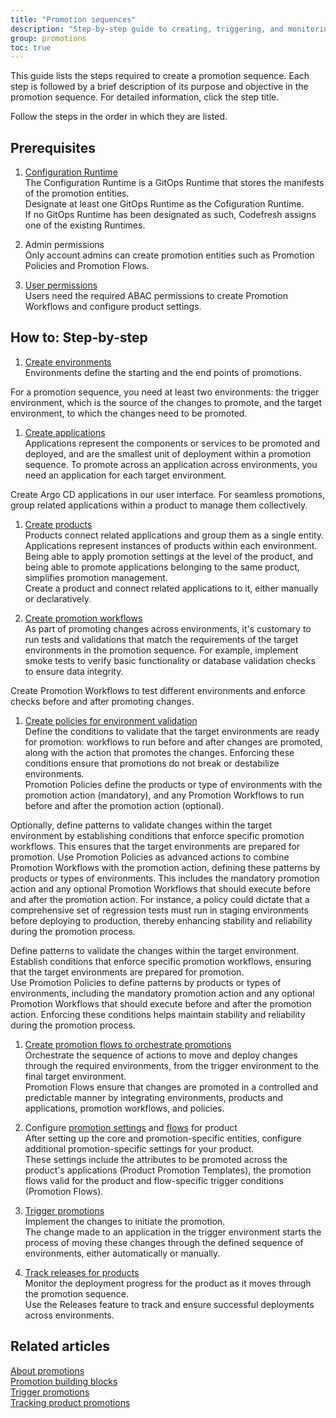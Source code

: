 ```yaml
---
title: "Promotion sequences"
description: "Step-by-step guide to creating, triggering, and monitoring promotions"
group: promotions
toc: true
---
```



This guide lists the steps required to create a promotion sequence. Each step is followed by a brief description of its purpose and objective in the promotion sequence. For detailed information, click the step title.  

Follow the steps in the order in which they are listed. 


## Prerequisites
1. [Configuration Runtime]({{site.baseurl}}/docs/installation/gitops/monitor-manage-runtimes/#designating-configuration-runtimes)  
   The Configuration Runtime is a GitOps Runtime that stores the manifests of the promotion entities.  
   Designate at least one GitOps Runtime as the Cofiguration Runtime.  
   If no GitOps Runtime has been designated as such, Codefresh assigns one of the existing Runtimes.
 
1. Admin permissions  
  Only account admins can create promotion entities such as Promotion Policies and Promotion Flows.

1. [User permissions]({{site.baseurl}}/docs/administration/account-user-management/gitops-abac/)  
  Users need the required ABAC permissions to create Promotion Workflows and configure product settings.

## How to: Step-by-step
1. [Create environments]({{site.baseurl}}/docs/dashboards/gitops-environments/#create-environments)  
  Environments define the starting and the end points of promotions.  
  
  For a promotion sequence, you need at least two environments: the trigger environment, which is the source of the changes to promote, and the target environment, to which the changes need to be promoted. 
  
1. [Create applications]({{site.baseurl}}//docs/deployments/gitops/create-application/#create-an-argo-cd-application)  
  Applications represent the components or services to be promoted and deployed, and are the smallest unit of deployment within a promotion sequence. To promote across an application across environments, you need an application for each target environment.  

  Create Argo CD applications in our user interface. For seamless promotions, group related applications within a product to manage them collectively.

1. [Create products]({{site.baseurl}}/docs/products/create-product/)  
  Products connect related applications and group them as a single entity. Applications represent instances of products within each environment. 
  Being able to apply promotion settings at the level of the product, and being able to promote applications belonging to the same product, simplifies promotion management.  
  Create a product and connect related applications to it, either manually or declaratively. 


1. [Create promotion workflows]({{site.baseurl}}/docs/promotions/promotion-workflows/)  
  As part of promoting changes across environments, it's customary to run tests and validations that match the requirements of the target environments in the promotion sequence. For example, implement smoke tests to verify basic functionality or database validation checks to ensure data integrity.

  Create Promotion Workflows to test different environments and enforce checks before and after promoting changes. 

1. [Create policies for environment validation]({{site.baseurl}}/docs/promotions/promotion-policy/)    
  Define the conditions to validate that the target environments are ready for promotion: workflows to run before and after changes are promoted, along with the action that promotes the changes. Enforcing these conditions ensure that promotions do not break or destabilize environments.  
  Promotion Policies define the products or type of environments with the promotion action (mandatory), and any Promotion Workflows to run before and after the promotion action (optional).


Optionally, define patterns to validate changes within the target environment by establishing conditions that enforce specific promotion workflows. This ensures that the target environments are prepared for promotion. Use Promotion Policies as advanced actions to combine Promotion Workflows with the promotion action, defining these patterns by products or types of environments. This includes the mandatory promotion action and any optional Promotion Workflows that should execute before and after the promotion action. For instance, a policy could dictate that a comprehensive set of regression tests must run in staging environments before deploying to production, thereby enhancing stability and reliability during the promotion process.


  Define patterns to validate the changes within the target environment. Establish conditions that enforce specific promotion workflows, ensuring that the target environments are prepared for promotion.  
  Use Promotion Policies to define patterns by products or types of environments, including the mandatory promotion action and any optional Promotion Workflows that should execute before and after the promotion action. Enforcing these conditions helps maintain stability and reliability during the promotion process.

1. [Create promotion flows to orchestrate promotions]({{site.baseurl}}/docs/promotions/promotion-flow/)  
  Orchestrate the sequence of actions to move and deploy changes through the required environments, from the trigger environment to the final target environment.  
  Promotion Flows ensure that changes are promoted in a controlled and predictable manner by integrating environments, products and applications, promotion workflows, and policies.
  
1. Configure [promotion settings]({{site.baseurl}}/docs/products/configure-product-settings/#configure-promotion-settings) and [flows]({{site.baseurl}}/products/configure-product-settings/#configure-promotion-flows) for product  
  After setting up the core and promotion-specific entities, configure additional promotion-specific settings for your product.  
  These settings include the attributes to be promoted across the product's applications (Product Promotion Templates), the promotion flows valid for the product and flow-specific trigger conditions (Promotion Flows).

1. [Trigger promotions]({{site.baseurl}}/docs/promotions/trigger-promotions/)  
  Implement the changes to initiate the promotion.  
  The change made to an application in the trigger environment starts the process of moving these changes through the defined sequence of environments, either automatically or manually.


1. [Track releases for products]({{site.baseurl}}/docs/promotions/releases/)  
  Monitor the deployment progress for the product as it moves through the promotion sequence.  
  Use the Releases feature to track and ensure successful deployments across environments.


<!--- 1. [Configure properties to be promoted]
  Instead of doing a manual diff and deciding which changes to promote, or promoting entire applications, configure the precise changes to promote, ensuring consistency and reducing errors.  
  Promotion Templates define which files and attributes within those files to promote across the applications in the product.  -->

## Related articles
[About promotions]({{site.baseurl}}/docs/promotions/promotions-overview/)  
[Promotion building blocks]({{site.baseurl}}/docs/promotions/promotion-components/)  
[Trigger promotions]({{site.baseurl}}docs/promotions/trigger-promotions/)  
[Tracking product promotions]({{site.baseurl}}/docs/promotions/product-releases/)  


